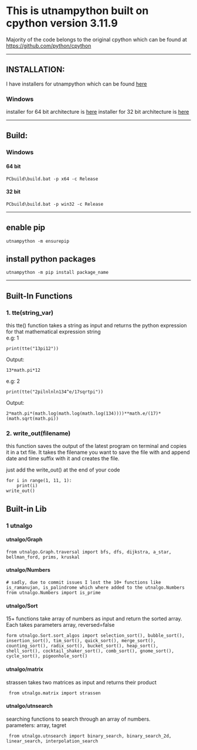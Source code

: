 This is utnampython built on cpython version 3.11.9
=============================
Majority of the code belongs to the original cpython which can be found at https://github.com/python/cpython

---

## INSTALLATION:

I have installers for utnampython which can be found [here](https://drive.google.com/drive/folders/1qS09KcC88XSNJdAcVEQfB4pTZX_6b9XQ?usp=sharing)
### Windows
installer for 64 bit architecture is [here](https://drive.google.com/drive/folders/1uzGMSMbgpVJE2tHNc0Xbj4LI8z-FxsgF?usp=drive_link)
installer for 32 bit architecture is [here](https://drive.google.com/drive/folders/1cBtAahgBm5sAM3RF0_GzjQCExs_gBFtf?usp=sharing)

---

## Build:

### Windows

#### 64 bit
```
PCbuild\build.bat -p x64 -c Release
```

#### 32 bit
```
PCbuild\build.bat -p win32 -c Release
```

---

## enable pip
```
utnampython -m ensurepip
```
## install python packages
```
utnampython -m pip install package_name
```

---

## Built-In Functions
### 1. tte(string_var)
this tte() function takes a string as input and returns the python expression for that mathematical expression string\
e.g: 1
```
print(tte("13pi12"))
```
Output:
```
13*math.pi*12
```
e.g: 2
```
print(tte("2pilnlnln134^e/17sqrtpi"))
```
Output:
```
2*math.pi*(math.log(math.log(math.log(134))))**math.e/(17)*(math.sqrt(math.pi))
```

### 2. write_out(filename)
this function saves the output of the latest program on terminal and copies it in a txt file. It takes the filename you want to save the file with and append date and time suffix with it and creates the file.

just add the write_out() at the end of your code
```
for i in range(1, 11, 1):
    print(i)
write_out()
```

## Built-in Lib
### 1 utnalgo
#### utnalgo/Graph
```
from utnalgo.Graph.traversal import bfs, dfs, dijkstra, a_star, bellman_ford, prims, kruskal
```
#### utnalgo/Numbers
```
# sadly, due to commit issues I lost the 10+ functions like is_ramanujan, is_palindrome which where added to the utnalgo.Numbers
from utnalgo.Numbers import is_prime
```

#### utnalgo/Sort
15+ functions take array of numbers as input and return the sorted array. \
Each takes parameters array, reversed=false
```
form utnalgo.Sort.sort_algos import selection_sort(), bubble_sort(), insertion_sort(), tim_sort(), quick_sort(), merge_sort(), counting_sort(), radix_sort(), bucket_sort(), heap_sort(), shell_sort(), cocktail_shaker_sort(), comb_sort(), gnome_sort(), cycle_sort(), pigeonhole_sort()
```

#### utnalgo/matrix
strassen
takes two matrices as input and returns their product
```
 from utnalgo.matrix import strassen
```

#### utnalgo/utnsearch
searching functions to search through an array of numbers. \
parameters: array, tagret
```
 from utnalgo.utnsearch import binary_search, binary_search_2d, linear_search, interpolation_search
```
